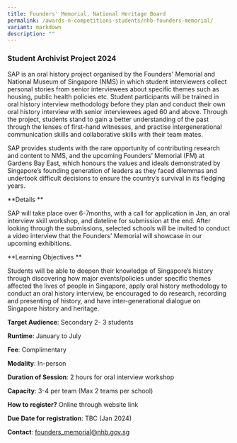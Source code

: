 ```yaml
---
title: Founders' Memorial, National Heritage Board
permalink: /awards-n-competitions-students/nhb-founders-memorial/
variant: markdown
description: ""
---
```

### Student Archivist Project 2024

SAP is an oral history project organised by the Founders' Memorial and National Museum of Singapore (NMS) in which student interviewers collect personal stories from senior interviewees about specific themes such as housing, public health policies etc. Student participants will be trained in oral history interview methodology before they plan and conduct their own oral history interview with senior interviewees aged 60 and above. Through the project, students stand to gain a better understanding of the past through the lenses of first-hand witnesses, and practise intergenerational communication skills and collaborative skills with their team mates. 

SAP provides students with the rare opportunity of contributing research and content to NMS, and the upcoming Founders’ Memorial (FM) at Gardens Bay East, which honours the values and ideals demonstrated by Singapore’s founding generation of leaders as they faced dilemmas and undertook difficult decisions to ensure the country’s survival in its fledging years.

**Details		**
		
SAP will take place over 6-7months, with a call for application in Jan, an oral interview skill workshop, and dateline for submission at the end. After looking through the submissions, selected schools will be invited to conduct a video interview that the Founders' Memorial will showcase in our upcoming exhibitions.

**Learning Objectives		**
		
Students will be able to deepen their knowledge of Singapore’s history through discovering how major events/policies under specific themes affected the lives of people in Singapore, apply oral history methodology to conduct an oral history interview, be encouraged to do research, recording and presenting of history, and have inter-generational dialogue on Singapore history and heritage.

**Target Audience**: Secondary 2- 3 students

**Runtime**: January to July

**Fee**: Complimentary		

**Modality**: In-person		
		
**Duration of Session**: 2 hours for oral interview workshop		

**Capacity**: 3-4 per team (Max 2 teams per school) 

**How to register?** Online through website link		

**Due Date for registration**: TBC (Jan 2024)		
		
**Contact**: founders_memorial@nhb.gov.sg		


